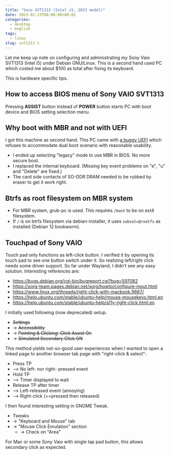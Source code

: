 ```yaml
---
title: "Vaio SVT1313 (Intel i5, 2013 model)"
date: 2023-02-13T00:00:00+00:02
categories:
  - desktop
  - english
tags:
  - linux
slug: svt1313-1
---
```


Let me keep up note on configuring and administrating my Sony Vaio SVT1313
(Intel i5) under Debian GNU/Linux.  This is a second hand used PC which costed
me about $100 as total after fixing its keyboard.

This is hardware specific tips.

## How to access BIOS menu of Sony VAIO SVT1313

Pressing **ASSIST** button instead of **POWER** button starts PC with boot
device and BIOS setting selection menu.

## Why boot with MBR and not with UEFI

I got this machine as second hand. This PC came with [a buggy
UEFI](https://wiki.debian.org/UEFI#Force_grub-efi_installation_manually) which
refuses to accommodate dual boot scenario with reasonable usability.

* I ended up selecting "legacy" mode to use MBR in BIOS.  No more secure boot.
* I replaced the internal keyboard.  (Missing key event problems on "e", "u"
  and "Delete" are fixed.)
* The card side contacts of SO-DDR DRAM needed to be rubbed by eraser to get it
  work right.

## Btrfs as root filesystem on MBR system

* For MBR system, grub-pc is used.  This requires `/boot` to be on ext4 filesystem.
* If `/` is on btrfs filesystem via debian-installer, it uses `subvol=@rootfs`
  as installed (Debian 12 bookworm).

## Touchpad of Sony VAIO

Touch pad only functions as left-click button.  I verified it by opening its
touch pad to see one button switch under it.  So realizing left/right click needs some driver
support.  So far under Wayland, I didn't see any easy solution. Interesting references are:

 * https://bugs.debian.org/cgi-bin/bugreport.cgi?bug=597082
 * https://xorg-team.pages.debian.net/xorg/howto/configure-input.html
 * https://www.linux.org/threads/right-click-with-macbook.9667/
 * https://help.ubuntu.com/stable/ubuntu-help/mouse-mousekeys.html.en
 * https://help.ubuntu.com/stable/ubuntu-help/a11y-right-click.html.en

I initially used following (now deprecated) setup.

* ~~Settings~~
* -> ~~Accessibility~~
* -> ~~Pointing & Clicking: Click Assist On~~
* -> ~~Simulated Secondary Click ON~~

This method yields not-so-good user experiences when I wanted to open a linked
page to another browser tab page with "right-click & select":

* Press TP
* --> No left- nor right- pressed event
* Hold TP
* --> Timer displayed to wait
* Release TP after timer
* --> Left-released event (annoying)
* --> Right-click (==pressed then released)

I then found interesting setting in GNOME Tweak.


* Tweaks
* -> "Keyboard and Mouse" tab
* -> "Mouse Click Emulation" section
  * -> Check on "Area"

For Mac or some Sony Vaio with single tap pad button, this allows secondary
click as expected.

<!-- vim: set sw=4 sts=4 ai si et tw=79 ft=markdown: -->
